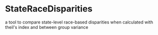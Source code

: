 # StateRaceDisparities
a tool to compare state-level race-based disparities when calculated with theil's index and between group variance

